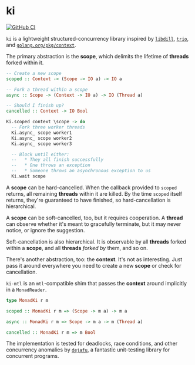# ki

[![GitHub CI](https://github.com/mitchellwrosen/ki/workflows/CI/badge.svg)](https://github.com/mitchellwrosen/ki/actions)

`ki` is a lightweight structured-concurrency library inspired by
[`libdill`](http://libdill.org/), [`trio`](https://github.com/python-trio/trio),
and [`golang.org/pkg/context`](https://golang.org/pkg/context/).

The primary abstraction is the **scope**, which delimits the lifetime of
**threads** forked within it.

```haskell
-- Create a new scope
scoped :: Context -> (Scope -> IO a) -> IO a

-- Fork a thread within a scope
async :: Scope -> (Context -> IO a) -> IO (Thread a)

-- Should I finish up?
cancelled :: Context -> IO Bool
```

```haskell
Ki.scoped context \scope -> do
  -- Fork three worker threads
  Ki.async_ scope worker1
  Ki.async_ scope worker2
  Ki.async_ scope worker3

  -- Block until either:
  --   * They all finish successfully
  --   * One throws an exception
  --   * Someone throws an asynchronous exception to us
  Ki.wait scope
```

A **scope** can be hard-cancelled. When the callback provided to `scoped`
returns, all remaining **threads** within it are killed. By the time
`scoped` itself returns, they're guaranteed to have finished, so
hard-cancellation is hierarchical.

A **scope** can be soft-cancelled, too, but it requires cooperation. A
**thread** can observe whether it's meant to gracefully terminate, but it may
never notice, or ignore the suggestion.

Soft-cancellation is also hierarchical. It is observable by all **threads**
forked within a **scope**, and all **threads** _forked by_ them, and so on.

There's another abstraction, too: the **context**. It's not as interesting. 
Just pass it around everywhere you need to create a new **scope** or check 
for cancellation.

`ki-mtl` is an `mtl`-compatible shim that passes the **context** around 
implicitly in a `MonadReader`.

```haskell
type MonadKi r m

scoped :: MonadKi r m => (Scope -> m a) -> m a

async :: MonadKi r m => Scope -> m a -> m (Thread a)

cancelled :: MonadKi r m => m Bool
```

The implementation is tested for deadlocks, race conditions, and other
concurrency anomalies by [`dejafu`](http://hackage.haskell.org/package/dejafu), a
fantastic unit-testing library for concurrent programs.
